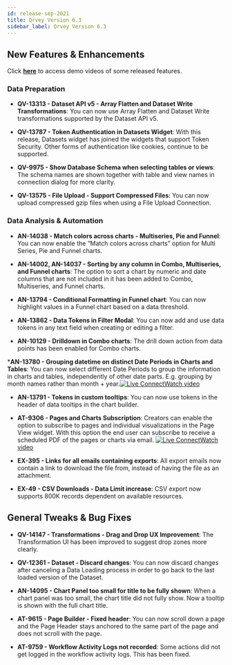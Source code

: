 ```yaml
---
id: release-sep-2021
title: Qrvey Version 6.3
sidebar_label: Qrvey Version 6.3
---
```

<div style={{textAlign: "justify"}}>



## New Features & Enhancements

Click <a href="/docs/video-training/release/version-6.3" target="_blank"> <strong>here</strong></a> to access demo videos of some released features.

### Data Preparation

* <strong>QV-13313 - Dataset API v5 - Array Flatten and Dataset Write Transformations</strong>: You can now use Array Flatten and Dataset Write transformations supported by the Dataset API v5.

* <strong>QV-13787 - Token Authentication in Datasets Widget</strong>: With this release, Datasets widget has joined the widgets that support Token Security. Other forms of authentication like cookies, continue to be supported.

* <strong>QV-9975 - Show Database Schema when selecting tables or views</strong>: The schema names are shown together with table and view names in connection dialog for more clarity.

* <strong>QV-13575 - File Upload - Support Compressed Files</strong>: You can now upload compressed gzip files when using a File Upload Connection. 
 


### Data Analysis & Automation


* <strong>AN-14038 - Match colors across charts - Multiseries, Pie and Funnel</strong>: You can now enable the “Match colors across charts” option for Multi Series, Pie and Funnel charts. 

* <strong>AN-14002, AN-14037 - Sorting by any column in Combo, Multiseries, and Funnel charts</strong>: The option to sort a chart by numeric and date columns that are not included in it has been added to Combo, Multiseries, and Funnel charts. 

* <strong>AN-13794 - Conditional Formatting in Funnel chart</strong>: You can now highlight values in a Funnel chart based on a data threshold.

* <strong>AN-13862 - Data Tokens in Filter Modal</strong>: You can now add and use data tokens in any text field when creating or editing a filter. 
 
* <strong>AN-10129 - Drilldown in Combo charts</strong>: The drill down action from data points has been enabled for Combo charts.

*<a href="" target_blank></a><strong>AN-13780 - Grouping datetime on distinct Date Periods in Charts and Tables</strong>: You can now select different Date Periods to group the information in charts and tables, independently of other date parts. E.g. grouping by month names rather than month + year.<a href="/docs/video-training/release/version-6.3/#grouping-datetime-on-distinct-date-periods" target="_blank" target="_blank" className="tooltip"><img alt="Live Connect" src="https://s3.amazonaws.com/cdn.qrvey.com/documentation_assets/release-notes/video_icon.png#thumbnail-20" className="video-icon-png" /><span className="tooltiptext">Watch video</span></a> 

* <strong>AN-13791 - Tokens in custom tooltips</strong>: You can now use tokens in the header of data tooltips in the chart builder. 

*  <a href="" target_blank></a> <strong>AT-9306 - Pages and Charts Subscription</strong>: Creators can enable the option to subscribe to pages and individual visualizations in the Page View widget. With this option the end user can subscribe to receive a scheduled PDF of the pages or charts via email. <a href="/docs/video-training/release/version-6.3#subscriptions" target="_blank" target="_blank" className="tooltip"><img alt="Live Connect" src="https://s3.amazonaws.com/cdn.qrvey.com/documentation_assets/release-notes/video_icon.png#thumbnail-20" className="video-icon-png" /><span className="tooltiptext">Watch video</span></a> 

* <strong>EX-395 - Links for all emails containing exports</strong>: All export emails now contain a link to download the file from, instead of having the file as an attachment. 

* <strong>EX-49 - CSV Downloads - Data Limit increase</strong>: CSV export now supports 800K records dependent on available resources.


## General Tweaks & Bug Fixes

* <strong>QV-14147 - Transformations - Drag and Drop UX Improvement</strong>: The Transformation UI has been improved to suggest drop zones more clearly. 

* <strong>QV-12361 - Dataset - Discard changes</strong>: You can now discard changes after canceling a Data Loading process in order to go back to the last loaded version of the Dataset. 

* <strong>AN-14095 - Chart Panel too small for title to be fully shown</strong>: When a chart panel was too small, the chart title did not fully show. Now a tooltip is shown with the full chart title.

* <strong>AT-9615 - Page Builder - Fixed header</strong>: You can now scroll down a page and the Page Header stays anchored to the same part of the page and does not scroll with the page.

* <strong>AT-9759 - Workflow Activity Logs not recorded</strong>: Some actions did not get logged in the workflow activity logs. This has been fixed.

</div>